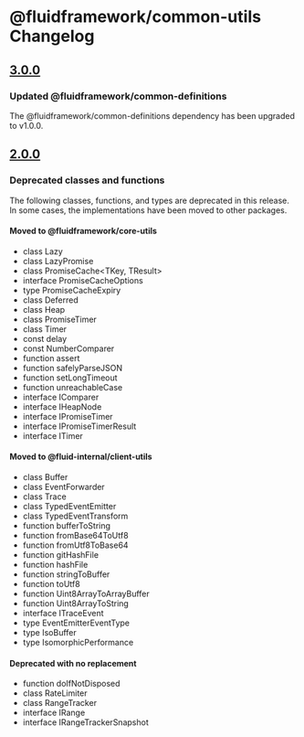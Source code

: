 # @fluidframework/common-utils Changelog

## [3.0.0](https://github.com/microsoft/FluidFramework/releases/tag/common-utils_v3.0.0)

### Updated @fluidframework/common-definitions

The @fluidframework/common-definitions dependency has been upgraded to v1.0.0.

## [2.0.0](https://github.com/microsoft/FluidFramework/releases/tag/common-utils_v2.0.0)

### Deprecated classes and functions

The following classes, functions, and types are deprecated in this release. In some cases, the implementations have been
moved to other packages.

#### Moved to @fluidframework/core-utils

-   class Lazy<T>
-   class LazyPromise<T>
-   class PromiseCache<TKey, TResult>
-   interface PromiseCacheOptions
-   type PromiseCacheExpiry
-   class Deferred
-   class Heap
-   class PromiseTimer
-   class Timer
-   const delay
-   const NumberComparer
-   function assert
-   function safelyParseJSON
-   function setLongTimeout
-   function unreachableCase
-   interface IComparer
-   interface IHeapNode
-   interface IPromiseTimer
-   interface IPromiseTimerResult
-   interface ITimer

#### Moved to @fluid-internal/client-utils

-   class Buffer
-   class EventForwarder
-   class Trace
-   class TypedEventEmitter
-   class TypedEventTransform
-   function bufferToString
-   function fromBase64ToUtf8
-   function fromUtf8ToBase64
-   function gitHashFile
-   function hashFile
-   function stringToBuffer
-   function toUtf8
-   function Uint8ArrayToArrayBuffer
-   function Uint8ArrayToString
-   interface ITraceEvent
-   type EventEmitterEventType
-   type IsoBuffer
-   type IsomorphicPerformance

#### Deprecated with no replacement

-   function doIfNotDisposed
-   class RateLimiter
-   class RangeTracker
-   interface IRange
-   interface IRangeTrackerSnapshot

